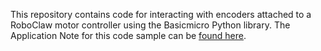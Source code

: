 This repository contains code for interacting with encoders attached to a RoboClaw motor controller using the Basicmicro Python library.
The Application Note for this code sample can be [found here](https://resources.basicmicro.com/using-encoders-with-the-python-library/).
